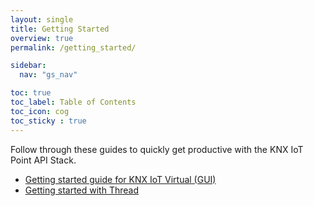 ```yaml
---
layout: single
title: Getting Started
overview: true
permalink: /getting_started/

sidebar:
  nav: "gs_nav"

toc: true
toc_label: Table of Contents
toc_icon: cog
toc_sticky : true
---
```


Follow through these guides to quickly get productive with the KNX IoT Point API Stack.

- [Getting started guide for KNX IoT Virtual (GUI)](gs_knx_virtual.md)
- [Getting started with Thread](network-setup.md)
